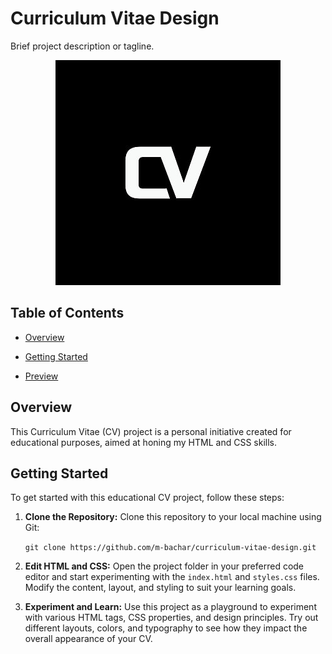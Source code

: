 # Curriculum Vitae Design

Brief project description or tagline.

<p align="center">
  <img src="./images/cv.jpeg" alt="CV" />
</p>


## Table of Contents

- [Overview](#overview)

- [Getting Started](#getting-started)

- [Preview](#)


## Overview

This Curriculum Vitae (CV) project is a personal initiative created for educational purposes, aimed at honing my HTML and CSS skills.


## Getting Started

To get started with this educational CV project, follow these steps:
1.  **Clone the Repository:** Clone this repository to your local machine using Git:
        
    `git clone https://github.com/m-bachar/curriculum-vitae-design.git` 
    
2.  **Edit HTML and CSS:** Open the project folder in your preferred code editor and start experimenting with the `index.html` and `styles.css` files. Modify the content, layout, and styling to suit your learning goals.
    
3.  **Experiment and Learn:** Use this project as a playground to experiment with various HTML tags, CSS properties, and design principles. Try out different layouts, colors, and typography to see how they impact the overall appearance of your CV.
